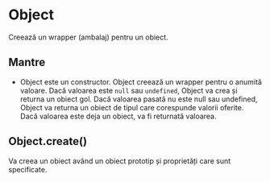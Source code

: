 # Object

Creează un wrapper (ambalaj) pentru un obiect.

## Mantre

- Object este un constructor.
Object creează un wrapper pentru o anumită valoare. Dacă valoarea este `null` sau `undefined`, Object va crea și returna un obiect gol.
Dacă valoarea pasată nu este null sau undefined, Object va returna un obiect de tipul care corespunde valorii oferite.
Dacă valoarea este deja un obiect, va fi returnată valoarea.

## Object.create()

Va creea un obiect având un obiect prototip și proprietăți care sunt specificate.
